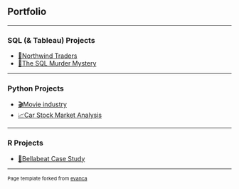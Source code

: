## Portfolio

---

### SQL (& Tableau) Projects

- [💼Northwind Traders](https://github.com/tubako/northwind-trades#readme)
- [🔫The SQL Murder Mystery](https://github.com/tubako/the-sql-murder-mystery)

---

### Python Projects

- [🎬Movie industry](https://github.com/tubako/movie-industry)
- [📈Car Stock Market Analysis](https://github.com/tubako/stock-analysis)


---

### R Projects

- [🍃Bellabeat Case Study](https://github.com/tubako/bellabeat-case-study#readme)



---
<p style="font-size:11px">Page template forked from <a href="https://github.com/evanca/quick-portfolio">evanca</a></p>
<!-- Remove above link if you don't want to attibute -->
